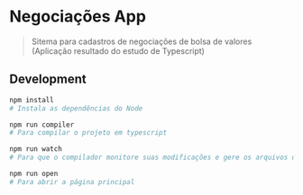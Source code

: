 # Negociações App

> Sitema para cadastros de negociações de bolsa de valores 
> (Aplicação resultado do estudo de Typescript)


## Development

```bash
npm install 
# Instala as dependências do Node

npm run compiler 
# Para compilar o projeto em typescript

npm run watch
# Para que o compilador monitore suas modificações e gere os arquivos de JavaScript automático

npm run open
# Para abrir a página principal

```
